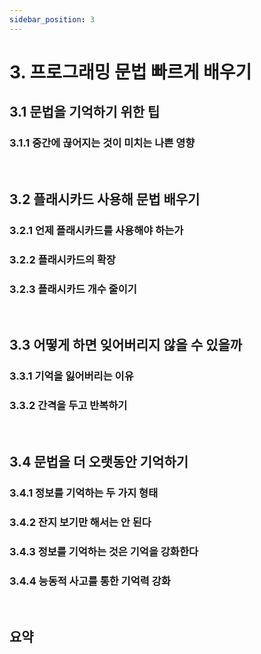 ```yaml
---
sidebar_position: 3
---
```


# 3. 프로그래밍 문법 빠르게 배우기

## 3.1 문법을 기억하기 위한 팁

### 3.1.1 중간에 끊어지는 것이 미치는 나쁜 영향

<br/>

## 3.2 플래시카드 사용해 문법 배우기

### 3.2.1 언제 플래시카드를 사용해야 하는가

### 3.2.2 플래시카드의 확장

### 3.2.3 플래시카드 개수 줄이기

<br/>

## 3.3 어떻게 하면 잊어버리지 않을 수 있을까

### 3.3.1 기억을 잃어버리는 이유

### 3.3.2 간격을 두고 반복하기

<br/>

## 3.4 문법을 더 오랫동안 기억하기

### 3.4.1 정보를 기억하는 두 가지 형태

### 3.4.2 잔지 보기만 해서는 안 된다

### 3.4.3 정보를 기억하는 것은 기억을 강화한다

### 3.4.4 능동적 사고를 통한 기억력 강화

<br/>

## 요약